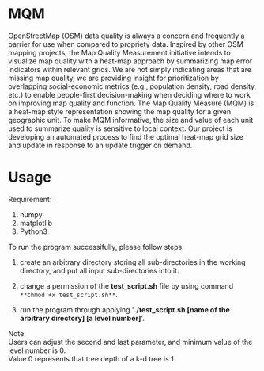 # MQM

OpenStreetMap (OSM) data quality is always a concern and frequently a barrier for use when compared to propriety data. Inspired by other OSM mapping projects, the Map Quality Measurement initiative intends to visualize map quality with a heat-map approach by summarizing map error indicators within relevant grids. We are not simply indicating areas that are missing map quality, we are providing insight for prioritization by overlapping social-economic metrics (e.g., population density, road density, etc.) to enable people-first decision-making when deciding where to work on improving map quality and function. The Map Quality Measure (MQM) is a heat-map style representation showing the map quality for a given geographic unit. To make MQM informative, the size and value of each unit used to summarize quality is sensitive to local context. Our project is developing an automated process to find the optimal heat-map grid size and update in response to an update trigger on demand.

# Usage
Requirement: <br />
1. numpy
2. matplotlib
3. Python3

To run the program successifully, please follow steps: <br />
1. create an arbitrary directory storing all sub-directories in the working directory, and put all input sub-directories into it. <br />

2. change a permission of the **test_script.sh** file by using command `**chmod +x test_script.sh**`. <br />

3. run the program through applying '**./test_script.sh [name of the arbitrary directory] [a level number]**'. <br />

Note: <br />
Users can adjust the second and last parameter, and minimum value of the level number is 0. <br />
Value 0 represents that tree depth of a k-d tree is 1. <br />
